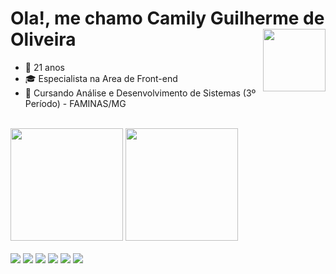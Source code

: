# Ola!, me chamo Camily Guilherme de Oliveira <img src="https://cdn.picrew.me/shareImg/org/202502/338224_7wcuPpj5.png" align="right" width="100"/>

- 📅 21 anos  
- 🎓 Especialista na Area de Front-end  
- 🎒 Cursando Análise e Desenvolvimento de Sistemas (3º Período) - FAMINAS/MG  

<br />

<div>
  <img height="180em" src="https://github-readme-stats.vercel.app/api?username=camilyolivei&show_icons=true&theme=radical"/>
  <img height="180em" src="https://github-readme-stats.vercel.app/api/top-langs/?username=camilyolivei&layout=compact&theme=radical""/>
</div>

<br />

<div>
  <img src="https://img.shields.io/badge/-JavaScript-F7DF1E?style=flat&logo=javascript&logoColor=000" />
  <img src="https://img.shields.io/badge/-HTML5-E34F26?style=flat&logo=html5&logoColor=fff" />
  <img src="https://img.shields.io/badge/-CSS3-1572B6?style=flat&logo=css3&logoColor=fff" />
  <img src="https://img.shields.io/badge/-React-61DAFB?style=flat&logo=react&logoColor=000" />
  <img src="https://img.shields.io/badge/-PowerBI-F2C811?style=flat&logo=powerbi&logoColor=000" />
  <img src="https://img.shields.io/badge/-SQL-4479A1?style=flat&logo=mysql&logoColor=fff"/>
</div>


